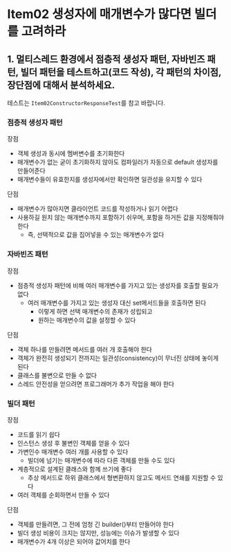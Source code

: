 # Item02 생성자에 매개변수가 많다면 빌더를 고려하라

## 1. 멀티스레드 환경에서 점층적 생성자 패턴, 자바빈즈 패턴, 빌더 패턴을 테스트하고(코드 작성), 각 패턴의 차이점, 장단점에 대해서 분석하세요.

테스트는 `Item02ConstructorResponseTest`를 참고 바랍니다.

### 점층적 생성자 패턴

장점
- 객체 생성과 동시에 멤버변수를 초기화한다
- 매개변수가 없는 굳이 초기화하지 않아도 컴파일러가 자동으로 default 생성자를 만들어준다
- 매개변수들이 유효한지를 생성자에서만 확인하면 일관성을 유지할 수 있다

단점
- 매개변수가 많아지면 클라이언트 코드를 작성하거나 읽기 어렵다
- 사용하길 원치 않는 매개변수까지 포함하기 쉬우며, 포함을 하거든 값을 지정해줘야 한다
  - 즉, 선택적으로 값을 집어넣을 수 있는 매개변수가 없다

### 자바빈즈 패턴

장점
- 점층적 생성자 패턴에 비해 여러 매개변수를 가지고 있는 생성자를 호출할 필요가 없다
  - 여러 매개변수를 가지고 있는 생성자 대신 set메서드들을 호출하면 된다
    - 이렇게 하면 선택 매개변수의 존재가 성립되고
    - 원하는 매개변수의 값을 설정할 수 있다

단점
- 객체 하나를 만들려면 메서드를 여러 개 호출해야 한다
- 객체가 완전히 생성되기 전까지는 일관성(consistency)이 무너진 상태에 놓이게 된다
- 클래스를 불변으로 만들 수 없다
- 스레드 안전성을 얻으려면 프로그래머가 추가 작업을 해야 한다

### 빌더 패턴

장점
- 코드를 읽기 쉽다
- 인스턴스 생성 후 불변인 객체를 얻을 수 있다
- 가변인수 매개변수 여러 개를 사용할 수 있다
  - 빌더에 넘기는 매개변수에 따라 다른 객체를 만들 수도 있다
- 계층적으로 설계된 클래스와 함께 쓰기에 좋다
  - 추상 메서드로 하위 클래스에서 형변환하지 않고도 메서드 연쇄를 지원할 수 있다
- 여러 객체를 순회하면서 만들 수 있다

단점
- 객체를 만들려면, 그 전에 엄청 긴 builder()부터 만들어야 한다
- 빌더 생성 비용이 크지는 않지만, 성능에는 이슈가 발생할 수 있다
- 매개변수가 4개 이상은 되어야 값어치를 한다